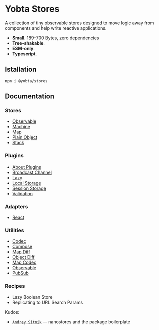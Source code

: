 # Yobta Stores

A collection of tiny observable stores designed to move logic away from components and help write reactive applications.

- **Small**. 189–700 Bytes, zero dependencies
- **Tree-shakable**.
- **ESM-only**.
- **Typescript**.

## Istallation

```
npm i @yobta/stores
```

## Documentation

### Stores

- [Observable](src/stores/storeYobta/index.md)
- [Machine](src/stores/machineYobta/index.md)
- [Map](src/stores/mapYobta/index.md)
- [Plain Object](src/stores/plainObjectYobta/index.md)
- [Stack](src/stores/stackYobta/index.md)

### Plugins

- [About Plugins](src/plugins/index.md)
- [Broadcast Channel](src/plugins/broadcastChannelPluginYobta/index.md)
- [Lazy](src/plugins/lazyPluginYobta/index.md)
- [Local Storage](src/plugins/localStoragePluginYobta/index.md)
- [Session Storage](src/plugins/sessionStoragePluginYobta/index.md)
- [Validation](src/plugins/validationPluginYobta/index.md)

### Adapters

- [React](src/adapters/react/index.md)

### Utilities

- [Codec](src/util/codecYobta/index.md)
- [Compose](src/util/composeYobta/index.md)
- [Map Diff](src/util/diffMapYobta/index.md)
- [Object Diff](src/util/diffObjectYobta/index.md)
- [Map Codec](src/util/mapCodecYobta/index.md)
- [Observable](src/util/observableYobta/ind)
- [PubSub](src/util/pubSubYobta/index.md)

### Recipes

- Lazy Boolean Store
- Replicating to URL Search Params

Kudos:

- [`Andrey Sitnik`] — nanostores and the package boilerplate

[`andrey sitnik`]: https://sitnik.ru
